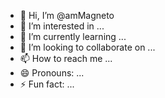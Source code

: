 - 👋 Hi, I’m @amMagneto
- 👀 I’m interested in ...
- 🌱 I’m currently learning ...
- 💞️ I’m looking to collaborate on ...
- 📫 How to reach me ...
- 😄 Pronouns: ...
- ⚡ Fun fact: ...

<!---
amMagneto/amMagneto is a ✨ special ✨ repository because its `README.md` (this file) appears on your GitHub profile.
You can click the Preview link to take a look at your changes.
--->
